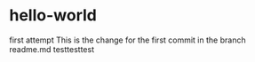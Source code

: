 # hello-world
first attempt
This is the change for the first commit in the branch readme.md
testtesttest
